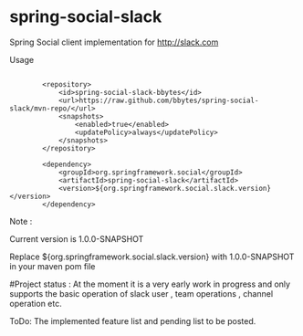# spring-social-slack
Spring Social client implementation for http://slack.com

Usage 


```

		<repository>
			<id>spring-social-slack-bbytes</id>
			<url>https://raw.github.com/bbytes/spring-social-slack/mvn-repo/</url>
			<snapshots>
				<enabled>true</enabled>
				<updatePolicy>always</updatePolicy>
			</snapshots>
		</repository>
```

```
		<dependency>
			<groupId>org.springframework.social</groupId>
			<artifactId>spring-social-slack</artifactId>
			<version>${org.springframework.social.slack.version}</version>
		</dependency>
```
Note :   

Current version is 1.0.0-SNAPSHOT

Replace ${org.springframework.social.slack.version} with 1.0.0-SNAPSHOT in your maven pom file 

#Project status : 
At the moment it is a very early work in progress and only supports the basic operation of slack  user , team operations , channel operation etc.

ToDo: The implemented feature list and pending list to be posted.

